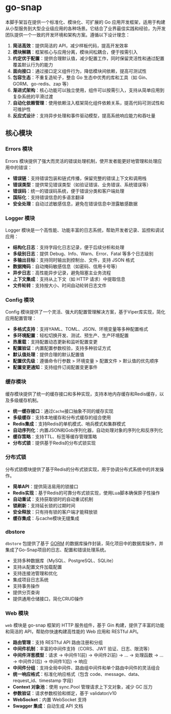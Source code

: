# go-snap

本脚手架旨在提供一个标准化、模块化、可扩展的 Go 应用开发框架，适用于构建从小型服务到大型企业级应用的各种场景。它结合了业界最佳实践和经验，为开发团队提供一个一致的开发环境和架构方案。遵循以下设计理念：

1. **简洁高效**：提供简洁的 API，减少样板代码，提高开发效率
2. **模块解耦**：框架核心与应用分离，模块间松耦合，便于按需引入
3. **约定优于配置**：提供合理默认值，减少配置工作，同时保留灵活性和通过配置覆盖默认行为的能力
4. **面向接口**：通过接口定义组件行为，降低模块间依赖，提高可测试性
5. **包容生态**：不重复造轮子，整合 Go 生态中优秀的库和工具（如 Gin、GORM、go-redis、zap 等）
6. **渐进式架构**：核心功能可以独立使用，组件可以按需引入，支持从简单应用到复杂系统的平滑过渡
7. **自动化依赖管理**：使用依赖注入框架简化组件依赖关系，提高代码可测试性和可维护性
8. **反应式设计**：支持异步处理和事件驱动模型，提高系统响应能力和吞吐量

## 核心模块

### Errors 模块

Errors 模块提供了强大而灵活的错误处理机制，使开发者能更好地管理和处理应用中的错误：

- **错误链**：支持错误包装和链式传播，保留完整的错误上下文和调用栈
- **错误类型**：提供常见错误类型（如验证错误、业务错误、系统错误等）
- **错误码**：统一的错误码系统，便于错误分类和客户端处理
- **国际化**：支持错误信息的多语言翻译
- **安全处理**：自动过滤敏感信息，避免在错误信息中泄露敏感数据

### Logger 模块

Logger 模块是一个高性能、功能丰富的日志系统，帮助开发者记录、监控和调试应用：

- **结构化日志**：支持字段化日志记录，便于后续分析和处理
- **多级别日志**：提供 Debug、Info、Warn、Error、Fatal 等多个日志级别
- **多输出目标**：支持同时输出到控制台、文件，支持 JSON 格式
- **数据掩码**：自动掩码敏感信息（如密码、信用卡号等）
- **异步日志**：高性能异步记录，避免阻塞主业务流程
- **上下文集成**：支持从上下文（如 HTTP 请求）中提取信息
- **文件轮转**：支持按大小、时间自动轮转日志文件

### Config 模块

Config 模块提供了一个灵活、强大的配置管理解决方案，基于Viper库实现，简化应用配置管理：

- **多格式支持**：支持YAML、TOML、JSON、环境变量等多种配置格式
- **多环境配置**：轻松切换开发、测试、预生产、生产环境配置
- **热重载**：支持配置动态更新和监听配置变更
- **配置验证**：内置配置参数校验，支持多种验证方式
- **默认值处理**：提供合理的默认配置值
- **配置优先级**：遵循命令行参数 > 环境变量 > 配置文件 > 默认值的优先顺序
- **配置变更通知**：支持组件订阅配置变更事件


### 缓存模块

缓存模块提供了统一的缓存接口和多种实现，支持本地内存缓存和Redis缓存，以及多级缓存机制。

- **统一缓存接口**：通过`Cache`接口抽象不同的缓存实现
- **多级缓存**：支持本地缓存和分布式缓存的组合使用
- **Redis集成**：支持Redis的单机模式、哨兵模式和集群模式
- **自动序列化**：内置JSON和Gob序列化器，自动处理对象的序列化和反序列化
- **缓存策略**：支持TTL、标签等缓存管理策略
- **分布式锁**：提供基于Redis的分布式锁实现


### 分布式锁

分布式锁模块提供了基于Redis的分布式锁实现，用于协调分布式系统中的并发操作。

- **简单API**：提供简洁易用的锁接口
- **Redis实现**：基于Redis的可靠分布式锁实现，使用Lua脚本确保原子性操作
- **自动重试**：支持获取锁时的自动重试机制
- **锁刷新**：支持延长锁的过期时间
- **安全释放**：只有持有锁的客户端才能释放锁
- **缓存集成**：与cache模块无缝集成

### dbstore

`dbstore` 包提供了基于 [GORM](https://gorm.io/) 的数据库操作封装，简化项目中的数据库操作，并集成了Go-Snap项目的日志、配置和错误处理系统。

- 支持多种数据库（MySQL、PostgreSQL、SQLite）
- 支持从配置文件加载配置
- 支持连接池管理和优化
- 集成项目日志系统
- 支持事务操作
- 提供分页查询
- 提供通用仓储接口，简化CRUD操作

### Web 模块

`web` 模块是 go-snap 框架的 HTTP 服务组件，基于 Gin 构建，提供了丰富的功能和简洁的 API，帮助你快速构建高性能的 Web 应用和 RESTful API。

- **路由管理**：支持 RESTful API 路由注册和分组
- **中间件机制**：丰富的中间件支持（CORS、JWT 验证、日志、限流等）
- **中间件洋葱模型**：请求 -> 中间件1(前) -> 中间件2(前) -> ... -> 处理函数 -> ... -> 中间件2(后) -> 中间件1(后) -> 响应
- **中间件分组**：支持全局中间件、路由组中间件和单个路由中间件的灵活组合
- **统一响应格式**：标准化响应格式（包含 code、message、data、request_id、timestamp 字段）
- **Context 对象池**：使用 sync.Pool 管理请求上下文对象，减少 GC 压力
- **参数验证**：请求参数校验和绑定，基于 validator/v10
- **WebSocket**：内置 WebSocket 支持
- **Swagger 集成**：自动生成 API 文档